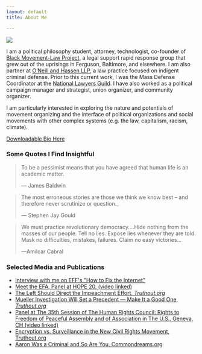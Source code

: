```yaml
---
layout: default
title: About Me

---
```

<img class="profile-picture" src="{{site.baseurl}}/{{site.profile-picture}}">

I am a political philosophy student, attorney, technologist, co-founder of [Black Movement-Law Project](http://bmlp.org), a legal support rapid response group that grew out of the uprisings in Ferguson, Baltimore, and elsewhere. I am also partner at [O’Neill and Hassen LLP](http://oandh.net), a law practice focused on indigent criminal defense. Prior to this current work, I was the Mass Defense Coordinator at the [National Lawyers Guild](http://nlg.org). I have also worked as a political campaign manager and strategist, union organizer, and community organizer.

I am particularly interested in exploring the nature and potentials of movement organizing and the interface of political organizations and social movements with other complex systems (e.g. the law, capitalism, racism, climate).

[Downloadable Bio Here](https://docs.google.com/document/d/1u09CCKJB4Et4aWsmdw_G-HCut_2xIWmmk3LCCXXOxWo/export?format=pdf)

### Some Quotes I Find Insightful

> To be a pessimist means that you have agreed that human life is an academic matter.
>
> — James Baldwin

> The most erroneous stories are those we think we know best – and therefore never scrutinize or question._
>
> — Stephen Jay Gould

> We must practice revolutionary democracy.…Hide nothing from the masses of our people. Tell no lies. Expose lies whenever they are told. Mask no difficulties, mistakes, failures. Claim no easy victories…
>
> —Amilcar Cabral

### Selected Media and Publications

* [Interview with me on EFF's "How to Fix the Internet"](https://www.eff.org/deeplinks/2020/11/podcast-episode-your-face-their-database)
* [Meet the EFA, Panel at HOPE 20, (video linked)](https://www.youtube.com/watch?v=XHSF9W70jOI)
* [The Left Should Direct the Impeachment Effort, _Truthout.org_](https://truthout.org/articles/the-left-should-direct-the-impeachment-effort/)
* [Mueller Investigation Will Set a Precedent — Make It a Good One, _Truthout.org_](https://truthout.org/articles/mueller-investigation-will-set-a-precedent-make-it-a-good-one/)
* [Panel at The 35th Session of The Human Rights Council: Rights to Freedom of Peaceful Assembly and of Association in The U.S., Geneva, CH (video linked)](https://vimeo.com/228288776)
* [Encryption vs. Surveillance in the New Civil Rights Movement, Truthout.org](https://medium.com/@abihassen/encryption-vs-surveillance-in-the-new-civil-rights-movement-f371146472aa)
* [Aaron Was a Criminal and So Are You, Commondreams.org](https://www.commondreams.org/views/2013/01/19/aaron-was-criminal-and-so-are-you)